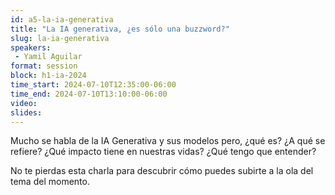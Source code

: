 ```yaml
---
id: a5-la-ia-generativa
title: "La IA generativa, ¿es sólo una buzzword?"
slug: la-ia-generativa
speakers:
 - Yamil Aguilar
format: session
block: h1-ia-2024
time_start: 2024-07-10T12:35:00-06:00
time_end: 2024-07-10T13:10:00-06:00
video:
slides:
---
```


Mucho se habla de la IA Generativa y sus modelos pero, ¿qué es? ¿A qué se refiere? ¿Qué impacto tiene en nuestras vidas? ¿Qué tengo que entender?

No te pierdas esta charla para descubrir cómo puedes subirte a la ola del tema del momento.
